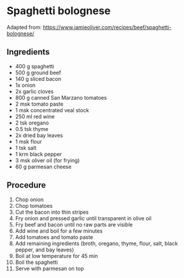 # Spaghetti bolognese
Adapted from: https://www.jamieoliver.com/recipes/beef/spaghetti-bolognese/
## Ingredients
- 400 g spaghetti
- 500 g ground beef
- 140 g sliced bacon
- 1x onion
- 2x garlic cloves
- 800 g canned San Marzano tomatoes
- 2 msk tomato paste
- 1 msk concentrated veal stock
- 250 ml red wine
- 2 tsk oregano
- 0.5 tsk thyme
- 2x dried bay leaves
- 1 msk flour
- 1 tsk salt
- 1 krm black pepper
- 3 msk oliver oil (for frying)
- 60 g parmesan cheese
## Procedure
1. Chop onion
2. Chop tomatoes
3. Cut the bacon into thin stripes
4. Fry onion and pressed garlic until transparent in olive oil
5. Fry beef and bacon until no raw parts are visible
6. Add wine and boil for a few minutes
7. Add tomatoes and tomato paste
8. Add remaining ingredients (broth, oregano, thyme, flour, salt, black pepper, and bay leaves)
9. Boil at low temperature for 45 min
10. Boil the spaghetti
11. Serve with parmesan on top
